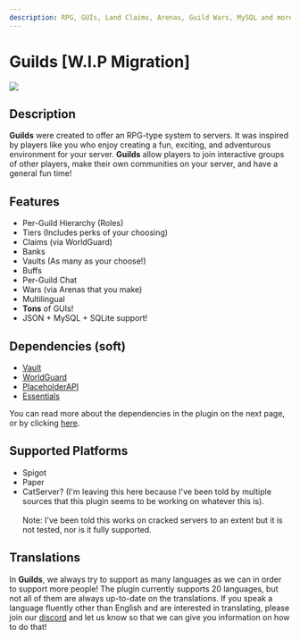 ```yaml
---
description: RPG, GUIs, Land Claims, Arenas, Guild Wars, MySQL and more!
---
```


# Guilds \[W.I.P Migration]

![](../../.gitbook/assets/assets\_-Ljvb1saMgD8bceF8vll\_-Ljvj\_MQe-jg2Tyif8gr\_-LjvjcZTHyzHl1ezC3tD\_logo.png)

## Description

**Guilds** were created to offer an RPG-type system to servers. It was inspired by players like you who enjoy creating a fun, exciting, and adventurous environment for your server. **Guilds** allow players to join interactive groups of other players, make their own communities on your server, and have a general fun time!

## **Features**

* Per-Guild Hierarchy (Roles)
* Tiers (Includes perks of your choosing)
* Claims (via WorldGuard)
* Banks
* Vaults (As many as your choose!)
* Buffs
* Per-Guild Chat
* Wars (via Arenas that you make)
* Multilingual
* **Tons** of GUIs!
* JSON + MySQL + SQLite support!

## Dependencies **(soft)**

* [Vault](https://www.spigotmc.org/resources/34315/)
* [WorldGuard](https://dev.bukkit.org/projects/worldguard)
* [PlaceholderAPI](https://placeholderapi.com)
* [Essentials](https://www.spigotmc.org/resources/9089/)

You can read more about the dependencies in the plugin on the next page, or by clicking [here](../../clips-plugins/deluxemenus/options-and-configurations/requirements.md).

## Supported Platforms

* Spigot
* Paper
* CatServer? (I'm leaving this here because I've been told by multiple sources that this plugin seems to be working on whatever this is).\
  \
  Note: I've been told this works on cracked servers to an extent but it is not tested, nor is it fully supported.

## Translations

In **Guilds**, we always try to support as many languages as we can in order to support more people! The plugin currently supports 20 languages, but not all of them are always up-to-date on the translations. If you speak a language fluently other than English and are interested in translating, please join our [discord](https://helpch.at/discord) and let us know so that we can give you information on how to do that!

